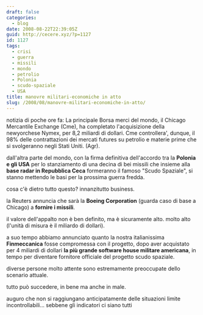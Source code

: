 ```yaml
---
draft: false
categories:
  - blog
date: 2008-08-22T22:39:05Z
guid: http://cecere.xyz/?p=1127
id: 1127
tags:
  - crisi
  - guerra
  - missili
  - mondo
  - petrolio
  - Polonia
  - scudo-spaziale
  - USA
title: manovre militari-economiche in atto
slug: /2008/08/manovre-militari-economiche-in-atto/
---
```


notizia di poche ore fa: La principale Borsa merci del mondo, il Chicago Mercantile Exchange (Cme), ha completato l'acquisizione della newyorchese Nymex, per 8,2 miliardi di dollari. Cme controllera', dunque, il 98% delle contrattazioni dei mercati futures su petrolio e materie prime che si svolgeranno negli Stati Uniti. (Agr).

dall'altra parte del mondo, con la firma definitiva dell'accordo tra la **Polonia e gli USA** per lo stanziamento di una decina di bei missili che insieme alla **base radar in Repubblica Ceca** formeranno il famoso "Scudo Spaziale", si stanno mettendo le basi per la prossima guerra fredda.

cosa c'è dietro tutto questo? innanzitutto business.

la Reuters annuncia che sarà la **Boeing Corporation** (guarda caso di base a Chicago) a **fornire i missili**.

il valore dell'appalto non è ben definito, ma è sicuramente alto. molto alto (l'unità di misura è il miliardo di dollari). 

a suo tempo abbiamo annunciato quanto la nostra italianissima **Finmeccanica** fosse compromessa con il progetto, dopo aver acquistato per 4 miliardi di dollari **la più grande software house militare americana**, in tempo per diventare fornitore officiale del progetto scudo spaziale.

diverse persone molto attente sono estremamente preoccupate dello scenario attuale.

tutto può succedere, in bene ma anche in male.

auguro che non si raggiungano anticipatamente delle situazioni limite incontrollabili… sebbene gli indicatori ci siano tutti